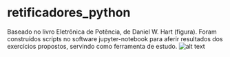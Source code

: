 # retificadores_python
Baseado no livro Eletrônica de Potência, de Daniel W. Hart (figura). Foram construídos scripts no software jupyter-notebook para aferir resultados dos exercícios propostos, servindo como ferramenta de estudo.
![alt text](https://images-na.ssl-images-amazon.com/images/I/51%2B1x5dxHdL.jpg)

